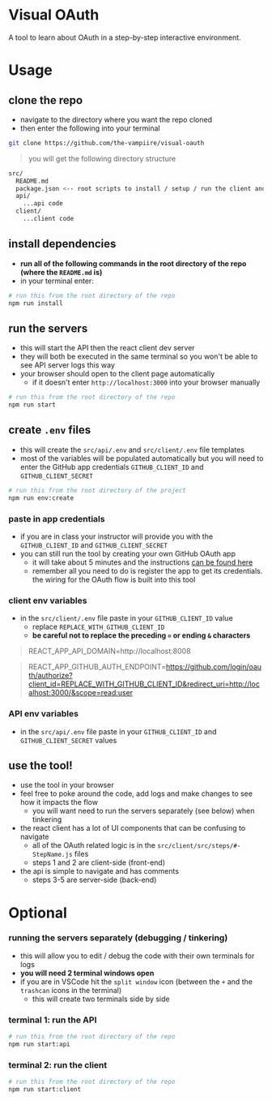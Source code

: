 # Visual OAuth

A tool to learn about OAuth in a step-by-step interactive environment.

# Usage

## clone the repo

- navigate to the directory where you want the repo cloned
- then enter the following into your terminal

```sh
git clone https://github.com/the-vampiire/visual-oauth
```

> you will get the following directory structure

```sh
src/
  README.md
  package.json <-- root scripts to install / setup / run the client and API servers
  api/
    ...api code
  client/
    ...client code
```

## install dependencies

- **run all of the following commands in the root directory of the repo (where the `README.md` is)**
- in your terminal enter:

```sh
# run this from the root directory of the repo
npm run install
```

## run the servers

- this will start the API then the react client dev server
- they will both be executed in the same terminal so you won't be able to see API server logs this way
- your browser should open to the client page automatically
  - if it doesn't enter `http://localhost:3000` into your browser manually

```sh
# run this from the root directory of the repo
npm run start
```

## create `.env` files

- this will create the `src/api/.env` and `src/client/.env` file templates
- most of the variables will be populated automatically but you will need to enter the GitHub app credentials `GITHUB_CLIENT_ID` and `GITHUB_CLIENT_SECRET`

```sh
# run this from the root directory of the project
npm run env:create
```

### paste in app credentials

- if you are in class your instructor will provide you with the `GITHUB_CLIENT_ID` and `GITHUB_CLIENT_SECRET`
- you can still run the tool by creating your own GitHub OAuth app
  - it will take about 5 minutes and the instructions [can be found here]()
  - remember all you need to do is register the app to get its credentials. the wiring for the OAuth flow is built into this tool

### client env variables

- in the `src/client/.env` file paste in your `GITHUB_CLIENT_ID` value
  - replace `REPLACE_WITH_GITHUB_CLIENT_ID`
  - **be careful not to replace the preceding `=` or ending `&` characters**

> REACT_APP_API_DOMAIN=http://localhost:8008

> REACT_APP_GITHUB_AUTH_ENDPOINT=https://github.com/login/oauth/authorize?client_id=REPLACE_WITH_GITHUB_CLIENT_ID&redirect_uri=http://localhost:3000/&scope=read:user

### API env variables

- in the `src/api/.env` file paste in your `GITHUB_CLIENT_ID` and `GITHUB_CLIENT_SECRET` values

## use the tool!

- use the tool in your browser
- feel free to poke around the code, add logs and make changes to see how it impacts the flow
  - you will want need to run the servers separately (see below) when tinkering
- the react client has a lot of UI components that can be confusing to navigate
  - all of the OAuth related logic is in the `src/client/src/steps/#-StepName.js` files
  - steps 1 and 2 are client-side (front-end)
- the api is simple to navigate and has comments
  - steps 3-5 are server-side (back-end)

# Optional

### running the servers separately (debugging / tinkering)

- this will allow you to edit / debug the code with their own terminals for logs
- **you will need 2 terminal windows open**
- if you are in VSCode hit the `split window` icon (between the `+` and the `trashcan` icons in the terminal)
  - this will create two terminals side by side

### terminal 1: run the API

```sh
# run this from the root directory of the repo
npm run start:api
```

### terminal 2: run the client

```sh
# run this from the root directory of the repo
npm run start:client
```
